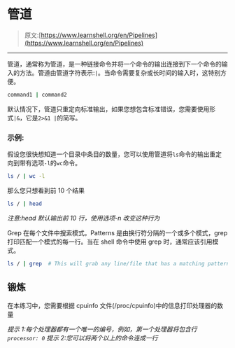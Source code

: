 # 管道

> 原文:[https://www.learnshell.org/en/Pipelines](https://www.learnshell.org/en/Pipelines)

* * *

管道，通常称为管道，是一种链接命令并将一个命令的输出连接到下一个命令的输入的方法。管道由管道字符表示:`|`。当命令需要复杂或长时间的输入时，这特别方便。

```sh
command1 | command2 
```

默认情况下，管道只重定向标准输出，如果您想包含标准错误，您需要使用形式`|&`，它是`2>&1 |`的简写。

### 示例:

假设您很快想知道一个目录中条目的数量，您可以使用管道将`ls`命令的输出重定向到带有选项`-l`的`wc`命令。

```sh
ls / | wc -l 
```

那么您只想看到前 10 个结果

```sh
ls / | head 
```

*注意:head 默认输出前 10 行，使用选项-n 改变这种行为*

Grep 在每个文件中搜索模式。Patterns 是由换行符分隔的一个或多个模式，grep 打印匹配一个模式的每一行。当在 shell 命令中使用 grep 时，通常应该引用模式。

```sh
ls / | grep  # This will grab any line/file that has a matching pattern in it 
```

## 锻炼

在本练习中，您需要根据 cpuinfo 文件(/proc/cpuinfo)中的信息打印处理器的数量

*提示 1:每个处理器都有一个唯一的编号，例如，第一个处理器将包含行`processor: 0`* *提示 2:您可以将两个以上的命令连成一行*